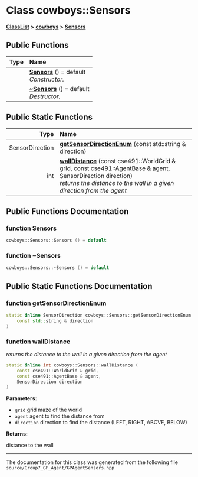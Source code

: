 

# Class cowboys::Sensors



[**ClassList**](annotated.md) **>** [**cowboys**](namespacecowboys.md) **>** [**Sensors**](classcowboys_1_1_sensors.md)










































## Public Functions

| Type | Name |
| ---: | :--- |
|   | [**Sensors**](#function-sensors) () = default<br>_Constructor._  |
|   | [**~Sensors**](#function-sensors) () = default<br>_Destructor._  |


## Public Static Functions

| Type | Name |
| ---: | :--- |
|  SensorDirection | [**getSensorDirectionEnum**](#function-getsensordirectionenum) (const std::string & direction) <br> |
|  int | [**wallDistance**](#function-walldistance) (const cse491::WorldGrid & grid, const cse491::AgentBase & agent, SensorDirection direction) <br>_returns the distance to the wall in a given direction from the agent_  |


























## Public Functions Documentation




### function Sensors 

```C++
cowboys::Sensors::Sensors () = default
```






### function ~Sensors 

```C++
cowboys::Sensors::~Sensors () = default
```



## Public Static Functions Documentation




### function getSensorDirectionEnum 

```C++
static inline SensorDirection cowboys::Sensors::getSensorDirectionEnum (
    const std::string & direction
) 
```






### function wallDistance 

_returns the distance to the wall in a given direction from the agent_ 
```C++
static inline int cowboys::Sensors::wallDistance (
    const cse491::WorldGrid & grid,
    const cse491::AgentBase & agent,
    SensorDirection direction
) 
```





**Parameters:**


* `grid` grid maze of the world 
* `agent` agent to find the distance from 
* `direction` direction to find the distance (LEFT, RIGHT, ABOVE, BELOW) 



**Returns:**

distance to the wall 





        

------------------------------
The documentation for this class was generated from the following file `source/Group7_GP_Agent/GPAgentSensors.hpp`

